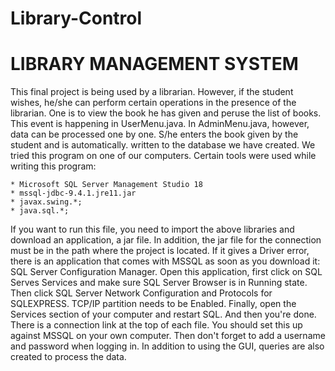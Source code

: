 # Library-Control

 <h1>LIBRARY MANAGEMENT SYSTEM</h1>

   This final project is being used by a librarian.
  However, if the student wishes, he/she can perform certain operations in the presence of the librarian. One is to view the book he has given and peruse the
  list of books. This event is happening in UserMenu.java. In AdminMenu.java, however, data can be processed one by one. S/he enters the book given by the student and 
  is automatically.
  written to the database we have created. We tried this program  on one of our computers. Certain tools were used while writing this program:
 
  ```
 * Microsoft SQL Server Management Studio 18
 * mssql-jdbc-9.4.1.jre11.jar
 * javax.swing.*;
 * java.sql.*;
  ```
 
  If you want to run this file, you need to import the above libraries and download an application, a jar file. In addition, the jar file for the connection must be in the
  path where the project is located. If it gives a Driver error, there is an application that comes with MSSQL as soon as you download it: SQL Server Configuration Manager. 
  Open this application, first click on SQL Serves Services and make sure SQL Server Browser is in Running state. Then click SQL Server Network Configuration and Protocols for
  SQLEXPRESS. TCP/IP partition needs to be Enabled. Finally, open the Services section of your computer and restart SQL. And then you're done. There is a connection link at the 
  top of each file. You should set this up against MSSQL on your own computer. Then don't forget to add a username and password when logging in. In addition to using the GUI, 
  queries are also created to process the data. 
